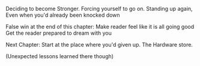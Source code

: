 Deciding to become Stronger. Forcing yourself to go on.
Standing up again, 
Even when you'd already been knocked down

False win at the end of this chapter:
Make reader feel like it is all going good
Get the reader prepared to dream with you

Next Chapter:
Start at the place where you'd given up.
The Hardware store.

(Unexpected lessons learned there though)
